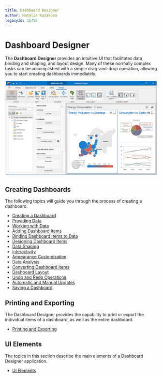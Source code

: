 ```yaml
---
title: Dashboard Designer
author: Natalia Kazakova
legacyId: 15758
---
```

# Dashboard Designer
The **Dashboard Designer** provides an intuitive UI that facilitates data binding and shaping, and layout design. Many of these normally complex tasks can be accomplished with a simple drag-and-drop operation, allowing you to start creating dashboards immediately.

![MainFeatures_Designer](../images/img124547.png)

## Creating Dashboards
The following topics will guide you through the process of creating a dashboard.
* [Creating a Dashboard](dashboard-designer/creating-a-dashboard.md)
* [Providing Data](dashboard-designer/providing-data.md)
* [Working with Data](dashboard-designer/working-with-data.md)
* [Adding Dashboard Items](dashboard-designer/adding-dashboard-items.md)
* [Binding Dashboard Items to Data](dashboard-designer/binding-dashboard-items-to-data.md)
* [Designing Dashboard Items](dashboard-designer/designing-dashboard-items.md)
* [Data Shaping](dashboard-designer/data-shaping.md)
* [Interactivity](dashboard-designer/interactivity.md)
* [Appearance Customization](dashboard-designer/appearance-customization.md)
* [Data Analysis](dashboard-designer/data-analysis.md)
* [Converting Dashboard Items](dashboard-designer/converting-dashboard-items.md)
* [Dashboard Layout](dashboard-designer/dashboard-layout.md)
* [Undo and Redo Operations](dashboard-designer/undo-and-redo-operations.md)
* [Automatic and Manual Updates](dashboard-designer/automatic-and-manual-updates.md)
* [Saving a Dashboard](dashboard-designer/saving-a-dashboard.md)

## Printing and Exporting
The Dashboard Designer provides the capability to print or export the individual items of a dashboard, as well as the entire dashboard.
* [Printing and Exporting](dashboard-designer/printing-and-exporting.md)

## UI Elements
The topics in this section describe the main elements of a Dashboard Designer application.
* [UI Elements](dashboard-designer/ui-elements.md)